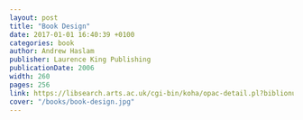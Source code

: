 ```yaml
---
layout: post
title: "Book Design"
date: 2017-01-01 16:40:39 +0100
categories: book
author: Andrew Haslam
publisher: Laurence King Publishing
publicationDate: 2006
width: 260
pages: 256
link: https://libsearch.arts.ac.uk/cgi-bin/koha/opac-detail.pl?biblionumber=266880
cover: "/books/book-design.jpg"
---
```

